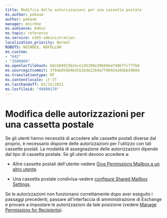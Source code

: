 ```yaml
---
title: Modifica delle autorizzazioni per una cassetta postale
ms.author: pebaum
author: pebaum
manager: mnirkhe
ms.audience: Admin
ms.topic: reference
ms.service: o365-administration
localization_priority: Normal
ROBOTS: NOINDEX, NOFOLLOW
ms.custom:
- "642"
- "3500009"
ms.openlocfilehash: bdcb04923b2ece136208e38b69ed7486ffcf7fb6
ms.sourcegitcommit: 3f0abd54b4bd161bde22b9a7f86924a9dbb59684
ms.translationtype: MT
ms.contentlocale: it-IT
ms.lasthandoff: 01/15/2021
ms.locfileid: "49880170"
---
```

# <a name="changing-permissions-on-a-mailbox"></a>Modifica delle autorizzazioni per una cassetta postale

Se gli utenti hanno necessità di accedere alle cassette postali diverse dal proprio, è necessario disporre delle autorizzazioni per l'utilizzo con tali cassette postali. La modalità di assegnazione delle autorizzazioni dipende dal tipo di cassetta postale. Se gli utenti devono accedere a:
  
- Altre cassette postali dell'utente-vedere [Give Permissions Mailbox a un altro utente](https://docs.microsoft.com/microsoft-365/admin/add-users/give-mailbox-permissions-to-another-user).
    
- Una cassetta postale condivisa-vedere [configure Shared Mailbox Settings](https://docs.microsoft.com/microsoft-365/admin/email/configure-a-shared-mailbox#add-or-remove-members).
    
Se le autorizzazioni non funzionano correttamente dopo aver eseguito i passaggi precedenti, passare all'interfaccia di amministrazione di Exchange e provare a impostare le autorizzazioni da tale posizione (vedere [Manage Permissions for Recipients](https://technet.microsoft.com/library/jj919240%28v=exchg.150%29.aspx)).
  
